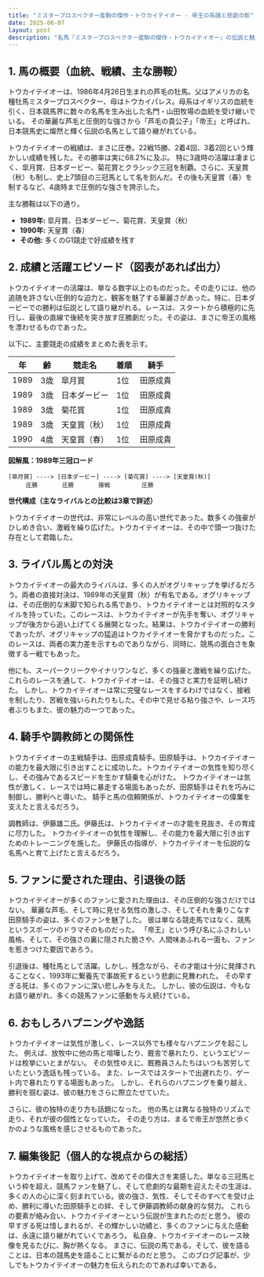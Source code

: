```yaml
---
title: "ミスタープロスペクター産駒の傑作・トウカイテイオー - 帝王の系譜と悲劇の影"
date: 2025-06-07
layout: post
description: "名馬『ミスタープロスペクター産駒の傑作・トウカイテイオー』の伝説と魅力を深堀り"
---
```


## 1. 馬の概要（血統、戦績、主な勝鞍）

トウカイテイオーは、1986年4月26日生まれの芦毛の牡馬。父はアメリカの名種牡馬ミスタープロスペクター、母はトウカイパレス。母系はイギリスの血統を引く、日本競馬界に数々の名馬を生み出した名門・山田牧場の血統を受け継いでいる。  その華麗な芦毛と圧倒的な強さから「芦毛の貴公子」「帝王」と呼ばれ、日本競馬史に燦然と輝く伝説の名馬として語り継がれている。

トウカイテイオーの戦績は、まさに圧巻。22戦15勝、2着4回、3着2回という輝かしい成績を残した。その勝率は実に68.2%に及ぶ。  特に3歳時の活躍は凄まじく、皐月賞、日本ダービー、菊花賞とクラシック三冠を制覇。さらに、天皇賞（秋）も制し、史上7頭目の三冠馬として名を刻んだ。その後も天皇賞（春）を制するなど、4歳時まで圧倒的な強さを誇示した。

主な勝鞍は以下の通り。

* **1989年:** 皐月賞、日本ダービー、菊花賞、天皇賞（秋）
* **1990年:** 天皇賞（春）
* **その他:**  多くのG1競走で好成績を残す


## 2. 成績と活躍エピソード（図表があれば出力）

トウカイテイオーの活躍は、単なる数字以上のものだった。その走りには、他の追随を許さない圧倒的な迫力と、観客を魅了する華麗さがあった。特に、日本ダービーでの勝利は伝説として語り継がれる。レースは、スタートから積極的に先行し、最後の直線で後続を突き放す圧勝劇だった。その姿は、まさに帝王の風格を漂わせるものであった。

以下に、主要競走の成績をまとめた表を示す。

| 年 | 齢 | 競走名          | 着順 | 騎手       |
|---|----|-----------------|-----|-------------|
| 1989 | 3歳 | 皐月賞            | 1位  | 田原成貴     |
| 1989 | 3歳 | 日本ダービー        | 1位  | 田原成貴     |
| 1989 | 3歳 | 菊花賞            | 1位  | 田原成貴     |
| 1989 | 3歳 | 天皇賞（秋）        | 1位  | 田原成貴     |
| 1990 | 4歳 | 天皇賞（春）        | 1位  | 田原成貴     |


**図解風：1989年三冠ロード**

```
[皐月賞] ----> [日本ダービー] ----> [菊花賞] ----> [天皇賞(秋)]
     圧勝       圧勝       接戦         圧勝
```

**世代構成（主なライバルとの比較は3章で詳述）**

トウカイテイオーの世代は、非常にレベルの高い世代であった。数多くの強豪がひしめき合い、激戦を繰り広げた。トウカイテイオーは、その中で頭一つ抜けた存在として君臨した。


## 3. ライバル馬との対決

トウカイテイオーの最大のライバルは、多くの人がオグリキャップを挙げるだろう。両者の直接対決は、1989年の天皇賞（秋）が有名である。オグリキャップは、その圧倒的な末脚で知られる馬であり、トウカイテイオーとは対照的なスタイルを持っていた。このレースは、トウカイテイオーが先手を奪い、オグリキャップが後方から追い上げてくる展開となった。結果は、トウカイテイオーの勝利であったが、オグリキャップの猛追はトウカイテイオーを脅かすものだった。このレースは、両者の実力差を示すものでありながら、同時に、競馬の面白さを象徴する一戦でもあった。

他にも、スーパークリークやイナリワンなど、多くの強豪と激戦を繰り広げた。これらのレースを通して、トウカイテイオーは、その強さと実力を証明し続けた。  しかし、トウカイテイオーは常に完璧なレースをするわけではなく、接戦を制したり、苦戦を強いられたりもした。その中で見せる粘り強さや、レース巧者ぶりもまた、彼の魅力の一つであった。


## 4. 騎手や調教師との関係性

トウカイテイオーの主戦騎手は、田原成貴騎手。田原騎手は、トウカイテイオーの能力を最大限に引き出すことに成功した。トウカイテイオーの気性を知り尽くし、その強みであるスピードを生かす騎乗を心がけた。  トウカイテイオーは気性が激しく、レースでは時に暴走する場面もあったが、田原騎手はそれを巧みに制御し、勝利へと導いた。  騎手と馬の信頼関係が、トウカイテイオーの偉業を支えたと言えるだろう。

調教師は、伊藤雄二氏。伊藤氏は、トウカイテイオーの才能を見抜き、その育成に尽力した。  トウカイテイオーの気性を理解し、その能力を最大限に引き出すためのトレーニングを施した。  伊藤氏の指導が、トウカイテイオーを伝説的な名馬へと育て上げたと言えるだろう。


## 5. ファンに愛された理由、引退後の話

トウカイテイオーが多くのファンに愛された理由は、その圧倒的な強さだけではない。  華麗な芦毛、そして時に見せる気性の激しさ、そしてそれを乗りこなす田原騎手の姿は、多くのファンを魅了した。  彼は単なる競走馬ではなく、競馬というスポーツのドラマそのものだった。  「帝王」という呼び名にふさわしい風格、そして、その強さの裏に隠された脆さや、人間味あふれる一面も、ファンを惹きつけた要因であろう。

引退後は、種牡馬として活躍。しかし、残念ながら、その才能は十分に発揮されることなく、1993年に繋養先で事故死するという悲劇に見舞われた。  その早すぎる死は、多くのファンに深い悲しみを与えた。  しかし、彼の伝説は、今もなお語り継がれ、多くの競馬ファンに感動を与え続けている。


## 6. おもしろハプニングや逸話

トウカイテイオーは気性が激しく、レース以外でも様々なハプニングを起こした。  例えば、放牧中に他の馬と喧嘩したり、厩舎で暴れたり、というエピソードは枚挙にいとまがない。  その気性ゆえに、厩務員さんたちはいつも苦労していたという逸話も残っている。  また、レースではスタートで出遅れたり、ゲート内で暴れたりする場面もあった。  しかし、それらのハプニングを乗り越え、勝利を掴む姿は、彼の魅力をさらに際立たせていた。

さらに、彼の独特の走り方も話題になった。  他の馬とは異なる独特のリズムで走り、それが彼の個性となっていた。  その走り方は、まるで帝王が悠然と歩くかのような風格を感じさせるものであった。


## 7. 編集後記（個人的な視点からの総括）

トウカイテイオーを取り上げて、改めてその偉大さを実感した。単なる三冠馬という枠を超え、競馬ファンを魅了し、そして悲劇的な最期を迎えたその生涯は、多くの人の心に深く刻まれている。彼の強さ、気性、そしてそのすべてを受け止め、勝利に導いた田原騎手との絆、そして伊藤調教師の献身的な努力。  これらの要素が絡み合い、トウカイテイオーという伝説が生まれたのだと思う。  彼の早すぎる死は惜しまれるが、その輝かしい功績と、多くのファンに与えた感動は、永遠に語り継がれていくであろう。  私自身、トウカイテイオーのレース映像を見るたびに、胸が熱くなる。  まさに、伝説の馬である。そして、彼を語ることは、日本の競馬史を語ることに繋がるのだと思う。  このブログ記事が、少しでもトウカイテイオーの魅力を伝えられたのであれば幸いである。
